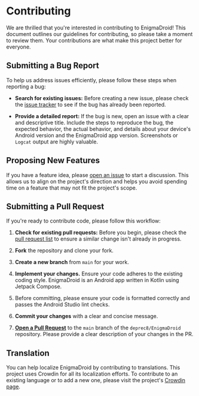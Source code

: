 # Contributing

We are thrilled that you're interested in contributing to EnigmaDroid! This document outlines our guidelines for contributing, so please take a moment to review them. Your contributions are what make this project better for everyone.

## Submitting a Bug Report

To help us address issues efficiently, please follow these steps when reporting a bug:

* **Search for existing issues:** Before creating a new issue, please check the [issue tracker](https://github.com/deprec8/EnigmaDroid/issues) to see if the bug has already been reported.

* **Provide a detailed report:** If the bug is new, open an issue with a clear and descriptive title. Include the steps to reproduce the bug, the expected behavior, the actual behavior, and details about your device's Android version and the EnigmaDroid app version. Screenshots or `Logcat` output are highly valuable.

## Proposing New Features

If you have a feature idea, please [open an issue](https://github.com/deprec8/EnigmaDroid/issues) to start a discussion. This allows us to align on the project's direction and helps you avoid spending time on a feature that may not fit the project's scope.

## Submitting a Pull Request

If you're ready to contribute code, please follow this workflow:

1. **Check for existing pull requests:** Before you begin, please check the [pull request list](https://github.com/deprec8/EnigmaDroid/pulls) to ensure a similar change isn't already in progress.

2. **Fork** the repository and clone your fork.

3. **Create a new branch** from `main` for your work.

4. **Implement your changes.** Ensure your code adheres to the existing coding style. EnigmaDroid is an Android app written in Kotlin using Jetpack Compose.

5. Before committing, please ensure your code is formatted correctly and passes the Android Studio lint checks.

6. **Commit your changes** with a clear and concise message.

7. [**Open a Pull Request**](https://github.com/deprec8/EnigmaDroid/pulls) to the `main` branch of the `deprec8/EnigmaDroid` repository. Please provide a clear description of your changes in the PR.

## Translation

You can help localize EnigmaDroid by contributing to translations. This project uses Crowdin for all its localization efforts. To contribute to an existing language or to add a new one, please visit the project's [Crowdin page](https://crowdin.com/project/enigmadroid).
